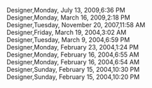 ﻿Designer,Monday, July 13, 2009,6:36 PM  Designer,Monday, March 16, 2009,2:18 PM  Designer,Tuesday, November 20, 2007,11:58 AM  Designer,Friday, March 19, 2004,3:02 AM  Designer,Tuesday, March 9, 2004,6:59 PM  Designer,Monday, February 23, 2004,1:24 PM  Designer,Monday, February 16, 2004,6:55 AM  Designer,Monday, February 16, 2004,6:54 AM  Designer,Sunday, February 15, 2004,10:30 PM  Designer,Sunday, February 15, 2004,10:20 PM